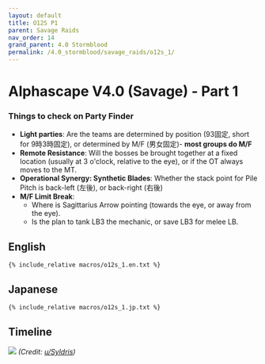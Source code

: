 ```yaml
---
layout: default
title: O12S P1
parent: Savage Raids
nav_order: 14
grand_parent: 4.0 Stormblood
permalink: /4.0_stormblood/savage_raids/o12s_1/
---
```


# Alphascape V4.0 (Savage) - Part 1

### Things to check on Party Finder

- **Light parties**: Are the teams are determined by position (93固定, short for 9時3時固定), or determined by M/F (男女固定)- **most groups do M/F**
- **Remote Resistance**: Will the bosses be brought together at a fixed location (usually at 3 o'clock, relative to the eye), or if the OT always moves to the MT.
- **Operational Synergy: Synthetic Blades**: Whether the stack point for Pile Pitch is back-left (左後), or back-right (右後)
- **M/F Limit Break**:
  - Where is Sagittarius Arrow pointing (towards the eye, or away from the eye).
  - Is the plan to tank LB3 the mechanic, or save LB3 for melee LB.

## English
```
{% include_relative macros/o12s_1.en.txt %}
```

## Japanese
```
{% include_relative macros/o12s_1.jp.txt %}
```

## Timeline

![](https://i.redd.it/ndbmfa6kgkp11.png)
*(Credit: [u/Syldris](https://www.reddit.com/r/ffxiv/comments/9kff83/alphascapesavage_rotation_and_timeline_images_list/))*
